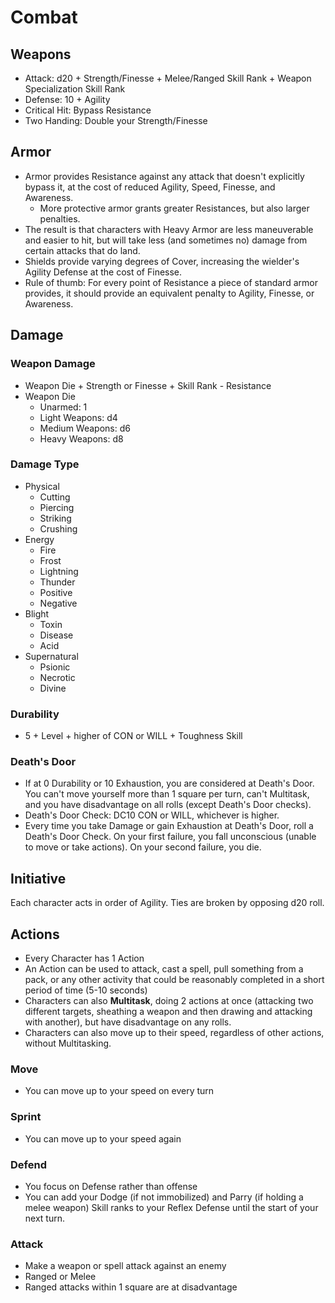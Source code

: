 # Combat
## Weapons
* Attack: d20 + Strength/Finesse + Melee/Ranged Skill Rank + Weapon Specialization Skill Rank
* Defense: 10 + Agility
* Critical Hit: Bypass Resistance
* Two Handing: Double your Strength/Finesse
## Armor
* Armor provides Resistance against any attack that doesn't explicitly bypass it, at the cost of reduced Agility, Speed, Finesse, and Awareness.
	* More protective armor grants greater Resistances, but also larger penalties.
* The result is that characters with Heavy Armor are less maneuverable and easier to hit, but will take less (and sometimes no) damage from certain attacks that do land.
* Shields provide varying degrees of Cover, increasing the wielder's Agility Defense at the cost of Finesse.
* Rule of thumb: For every point of Resistance a piece of standard armor provides, it should provide an equivalent penalty to Agility, Finesse, or Awareness.
## Damage
### Weapon Damage
* Weapon Die + Strength or Finesse + Skill Rank - Resistance
* Weapon Die
	* Unarmed: 1
	* Light Weapons: d4
	* Medium Weapons: d6
	* Heavy Weapons: d8
### Damage Type
* Physical
	* Cutting
	* Piercing
	* Striking
	* Crushing
* Energy
	* Fire
	* Frost
	* Lightning
	* Thunder
	* Positive
	* Negative
* Blight
	* Toxin
	* Disease
	* Acid
* Supernatural
	* Psionic
	* Necrotic
	* Divine
### Durability
* 5 + Level + higher of CON or WILL + Toughness Skill
### Death's Door
* If at 0 Durability or 10 Exhaustion, you are considered at Death's Door. You can't move yourself more than 1 square per turn, can't Multitask, and you have disadvantage on all rolls (except Death's Door checks).
* Death's Door Check: DC10 CON or WILL, whichever is higher.
* Every time you take Damage or gain Exhaustion at Death's Door, roll a Death's Door Check. On your first failure, you fall unconscious (unable to move or take actions). On your second failure, you die.
## Initiative
Each character acts in order of Agility. Ties are broken by opposing d20 roll.
## Actions
* Every Character has 1 Action
* An Action can be used to attack, cast a spell, pull something from a pack, or any other activity that could be reasonably completed in a short period of time (5-10 seconds)
* Characters can also **Multitask**, doing 2 actions at once (attacking two different targets, sheathing a weapon and then drawing and attacking with another), but have disadvantage on any rolls.
* Characters can also move up to their speed, regardless of other actions, without Multitasking.
### Move
* You can move up to your speed on every turn
### Sprint
* You can move up to your speed again
### Defend
* You focus on Defense rather than offense
* You can add your Dodge (if not immobilized) and Parry (if holding a melee weapon) Skill ranks to your Reflex Defense until the start of your next turn.
### Attack
* Make a weapon or spell attack against an enemy
* Ranged or Melee
* Ranged attacks within 1 square are at disadvantage